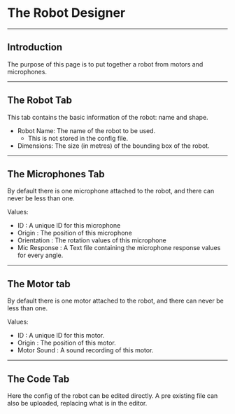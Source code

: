 # The Robot Designer
---
## Introduction
The purpose of this page is to put together a robot from motors and microphones.

---
## The Robot Tab
This tab contains the basic information of the robot: name and shape.

- Robot Name: The name of the robot to be used.
    - This is not stored in the config file.
- Dimensions: The size (in metres) of the bounding box of the robot.

---
## The Microphones Tab
By default there is one microphone attached to the robot, and there can never be less than one.

Values:

- ID : A unique ID for this microphone
- Origin : The position of this microphone
- Orientation : The rotation values of this microphone
- Mic Response : A Text file containing the microphone response values for every angle.

---
## The Motor tab
By default there is one motor attached to the robot, and there can never be less than one.

Values:

- ID : A unique ID for this motor.
- Origin : The position of this motor.
- Motor Sound : A sound recording of this motor.

---
## The Code Tab
Here the config of the robot can be edited directly. A pre existing file can also be uploaded, replacing what is in the editor.
